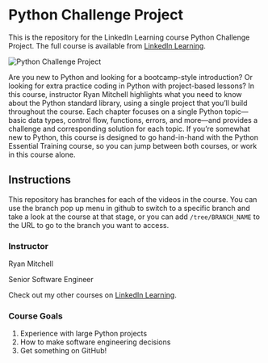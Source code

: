 # Python Challenge Project
This is the repository for the LinkedIn Learning course Python Challenge Project. The full course is available from [LinkedIn Learning][lil-course-url].

![Python Challenge Project][lil-thumbnail-url] 

Are you new to Python and looking for a bootcamp-style introduction? Or looking for extra practice coding in Python with project-based lessons? In this course, instructor Ryan Mitchell highlights what you need to know about the Python standard library, using a single project that you’ll build throughout the course. Each chapter focuses on a single Python topic—basic data types, control flow, functions, errors, and more—and provides a challenge and corresponding solution for each topic. If you’re somewhat new to Python, this course is designed to go hand-in-hand with the Python Essential Training course, so you can jump between both courses, or work in this course alone.

## Instructions
This repository has branches for each of the videos in the course. You can use the branch pop up menu in github to switch to a specific branch and take a look at the course at that stage, or you can add `/tree/BRANCH_NAME` to the URL to go to the branch you want to access.


### Instructor

Ryan Mitchell 
                            
Senior Software Engineer

                            

Check out my other courses on [LinkedIn Learning](https://www.linkedin.com/learning/instructors/ryan-mitchell).

[lil-course-url]: https://www.linkedin.com/learning/python-challenge-project?dApp=59033956
[lil-thumbnail-url]: https://media.licdn.com/dms/image/C560DAQGBiWCh_f2DDA/learning-public-crop_675_1200/0/1673648477738?e=2147483647&v=beta&t=HrcVEBa1GOizezuCc0oviSDjzbxDPYgl18N804-UdGw

### Course Goals
1. Experience with large Python projects
2. How to make software engineering decisions
3. Get something on GitHub!
